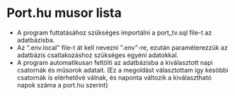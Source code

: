# Port.hu musor lista

- A program futtatásához szükséges importálni a port_tv.sql file-t az adatbázisba.
- Az ".env.local" file-t át kell nevezni ".env"-re, ezután paraméterezzük az adatbázis csatlakozáshoz szükséges egyéni adatokkal.
- A program automatikusan feltölti az adatbázisba a kiválasztott napi csatornák és műsorok adatait. (Ez a megoldást választottam így késöbbi csatornák is elérhetővé válnak, és naponta változik a kiválasztható napok száma a port.hu szerint)
